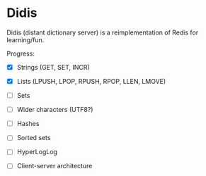 # Didis

Didis (distant dictionary server) is a reimplementation of Redis for learning/fun.

Progress:

- [x] Strings (GET, SET, INCR)
- [x] Lists (LPUSH, LPOP, RPUSH, RPOP, LLEN, LMOVE)
- [ ] Sets
- [ ] Wider characters (UTF8?)
- [ ] Hashes
- [ ] Sorted sets
- [ ] HyperLogLog
- [ ] Client-server architecture

